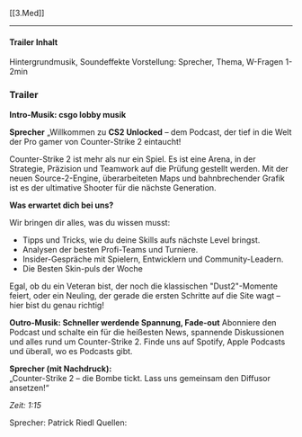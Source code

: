 [[3.Med]]
___
#### Trailer Inhalt
Hintergrundmusik, Soundeffekte
Vorstellung: Sprecher, Thema, W-Fragen
1-2min

### Trailer

**Intro-Musik: csgo lobby musik**

**Sprecher**
„Willkommen zu **CS2 Unlocked** – dem Podcast, der tief in die Welt der Pro gamer von Counter-Strike 2 eintaucht!

Counter-Strike 2 ist mehr als nur ein Spiel. Es ist eine Arena, in der Strategie, Präzision und Teamwork auf die Prüfung gestellt werden. Mit der neuen Source-2-Engine, überarbeiteten Maps und bahnbrechender Grafik ist es der ultimative Shooter für die nächste Generation.

**Was erwartet dich bei uns?**

Wir bringen dir alles, was du wissen musst:

- Tipps und Tricks, wie du deine Skills aufs nächste Level bringst.
- Analysen der besten Profi-Teams und Turniere.
- Insider-Gespräche mit Spielern, Entwicklern und Community-Leadern.
- Die Besten Skin-puls der Woche

Egal, ob du ein Veteran bist, der noch die klassischen "Dust2"-Momente feiert, oder ein Neuling, der gerade die ersten Schritte auf die Site wagt – hier bist du genau richtig!

**Outro-Musik: Schneller werdende Spannung, Fade-out**
Abonniere den Podcast und schalte ein für die heißesten News, spannende Diskussionen und alles rund um Counter-Strike 2. Finde uns auf Spotify, Apple Podcasts und überall, wo es Podcasts gibt.

**Sprecher (mit Nachdruck):**  
„Counter-Strike 2 – die Bombe tickt. Lass uns gemeinsam den Diffusor ansetzen!“

*Zeit: 1:15*

Sprecher: Patrick Riedl
Quellen: 